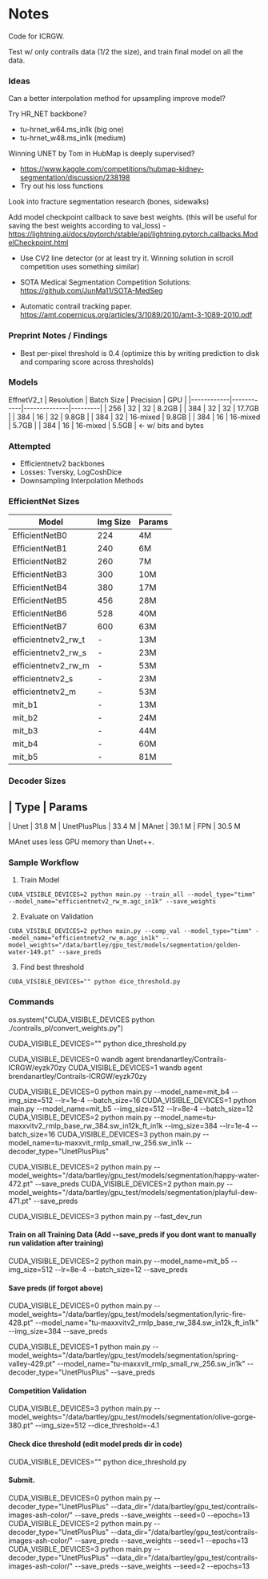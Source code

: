 # Notes

Code for ICRGW.

Test w/ only contrails data (1/2 the size), and train final model on all the data.

### Ideas

Can a better interpolation method for upsampling improve model?

Try HR_NET backbone?
- tu-hrnet_w64.ms_in1k (big one)
- tu-hrnet_w48.ms_in1k (medium)

Winning UNET by Tom in HubMap is deeply supervised?
- https://www.kaggle.com/competitions/hubmap-kidney-segmentation/discussion/238198
- Try out his loss functions 

Look into fracture segmentation research (bones, sidewalks)

Add model checkpoint callback to save best weights. (this will be useful for saving the best weights according to val_loss)
    - https://lightning.ai/docs/pytorch/stable/api/lightning.pytorch.callbacks.ModelCheckpoint.html

- Use CV2 line detector (or at least try it. Winning solution in scroll competition uses something similar)
- SOTA Medical Segmentation Competition Solutions: https://github.com/JunMa11/SOTA-MedSeg

- Automatic contrail tracking paper. https://amt.copernicus.org/articles/3/1089/2010/amt-3-1089-2010.pdf

### Preprint Notes / Findings

- Best per-pixel threshold is 0.4 (optimize this by writing prediction to disk and comparing score across thresholds)

### Models

EffnetV2_t
| Resolution | Batch Size | Precision    | GPU     |
|------------|------------|--------------|---------|
| 256        | 32         | 32           | 8.2GB   |
| 384        | 32         | 32           | 17.7GB  |
| 384        | 16         | 32           | 9.8GB   |
| 384        | 32         | 16-mixed     | 9.8GB   |
| 384        | 16         | 16-mixed     | 5.7GB   |
| 384        | 16         | 16-mixed     | 5.5GB   | <- w/ bits and bytes


### Attempted

- Efficientnetv2 backbones
- Losses: Tversky, LogCoshDice
- Downsampling Interpolation Methods


### EfficientNet Sizes

| Model                | Img Size | Params |
|----------------------|----------|--------|
| EfficientNetB0       | 224      | 4M     |
| EfficientNetB1       | 240      | 6M     |
| EfficientNetB2       | 260      | 7M     |
| EfficientNetB3       | 300      | 10M    |
| EfficientNetB4       | 380      | 17M    |
| EfficientNetB5       | 456      | 28M    |
| EfficientNetB6       | 528      | 40M    |
| EfficientNetB7       | 600      | 63M    |
| efficientnetv2_rw_t  | -        | 13M    |
| efficientnetv2_rw_s  | -        | 23M    |
| efficientnetv2_rw_m  | -        | 53M    |
| efficientnetv2_s     | -        | 23M    |
| efficientnetv2_m     | -        | 53M    |
| mit_b1               | -        | 13M    |
| mit_b2               | -        | 24M    |
| mit_b3               | -        | 44M    |
| mit_b4               | -        | 60M    |
| mit_b5               | -        | 81M    |

### Decoder Sizes

| Type       | Params
---------------------------
| Unet         | 31.8 M
| UnetPlusPlus | 33.4 M
| MAnet        | 39.1 M
| FPN          | 30.5 M

MAnet uses less GPU memory than Unet++.

### Sample Workflow

1. Train Model

`CUDA_VISIBLE_DEVICES=2 python main.py --train_all --model_type="timm" --model_name="efficientnetv2_rw_m.agc_in1k" --save_weights`

2. Evaluate on Validation

`CUDA_VISIBLE_DEVICES=2 python main.py --comp_val --model_type="timm" --model_name="efficientnetv2_rw_m.agc_in1k" --model_weights="/data/bartley/gpu_test/models/segmentation/golden-water-149.pt" --save_preds`

3. Find best threshold

`CUDA_VISIBLE_DEVICES="" python dice_threshold.py`

### Commands

os.system("CUDA_VISIBLE_DEVICES python ./contrails_pl/convert_weights.py")

CUDA_VISIBLE_DEVICES="" python dice_threshold.py

CUDA_VISIBLE_DEVICES=0 wandb agent brendanartley/Contrails-ICRGW/eyzk70zy
CUDA_VISIBLE_DEVICES=1 wandb agent brendanartley/Contrails-ICRGW/eyzk70zy

CUDA_VISIBLE_DEVICES=0 python main.py --model_name=mit_b4 --img_size=512 --lr=1e-4 --batch_size=16
CUDA_VISIBLE_DEVICES=1 python main.py --model_name=mit_b5 --img_size=512 --lr=8e-4 --batch_size=12
CUDA_VISIBLE_DEVICES=2 python main.py --model_name=tu-maxxvitv2_rmlp_base_rw_384.sw_in12k_ft_in1k --img_size=384 --lr=1e-4 --batch_size=16
CUDA_VISIBLE_DEVICES=3 python main.py --model_name=tu-maxxvit_rmlp_small_rw_256.sw_in1k --decoder_type="UnetPlusPlus"


CUDA_VISIBLE_DEVICES=2 python main.py --model_weights="/data/bartley/gpu_test/models/segmentation/happy-water-472.pt" --save_preds
CUDA_VISIBLE_DEVICES=2 python main.py --model_weights="/data/bartley/gpu_test/models/segmentation/playful-dew-471.pt" --save_preds

CUDA_VISIBLE_DEVICES=3 python main.py --fast_dev_run


#### Train on all Training Data (Add --save_preds if you dont want to manually run validation after training)
CUDA_VISIBLE_DEVICES=2 python main.py --model_name=mit_b5 --img_size=512 --lr=8e-4 --batch_size=12 --save_preds


#### Save preds (if forgot above)
CUDA_VISIBLE_DEVICES=0 python main.py --model_weights="/data/bartley/gpu_test/models/segmentation/lyric-fire-428.pt" --model_name="tu-maxxvitv2_rmlp_base_rw_384.sw_in12k_ft_in1k" --img_size=384 --save_preds

CUDA_VISIBLE_DEVICES=1 python main.py --model_weights="/data/bartley/gpu_test/models/segmentation/spring-valley-429.pt" --model_name="tu-maxxvit_rmlp_small_rw_256.sw_in1k" --decoder_type="UnetPlusPlus" --save_preds

#### Competition Validation
CUDA_VISIBLE_DEVICES=3 python main.py --model_weights="/data/bartley/gpu_test/models/segmentation/olive-gorge-380.pt" --img_size=512 --dice_threshold=-4.1

#### Check dice threshold (edit model preds dir in code)
CUDA_VISIBLE_DEVICES="" python dice_threshold.py

#### Submit.

CUDA_VISIBLE_DEVICES=0 python main.py --decoder_type="UnetPlusPlus" --data_dir="/data/bartley/gpu_test/contrails-images-ash-color/" --save_preds --save_weights --seed=0 --epochs=13
CUDA_VISIBLE_DEVICES=2 python main.py --decoder_type="UnetPlusPlus" --data_dir="/data/bartley/gpu_test/contrails-images-ash-color/" --save_preds --save_weights --seed=1 --epochs=13
CUDA_VISIBLE_DEVICES=3 python main.py --decoder_type="UnetPlusPlus" --data_dir="/data/bartley/gpu_test/contrails-images-ash-color/" --save_preds --save_weights --seed=2 --epochs=13